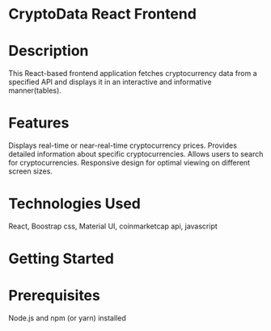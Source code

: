 # CryptoData React Frontend
# Description
This React-based frontend application fetches cryptocurrency data from a specified API and displays it in an interactive and informative manner(tables).

# Features
Displays real-time or near-real-time cryptocurrency prices.
Provides detailed information about specific cryptocurrencies.
Allows users to search for cryptocurrencies.
Responsive design for optimal viewing on different screen sizes.
# Technologies Used
React,
Boostrap css,
 Material UI,
coinmarketcap api,
javascript

# Getting Started
# Prerequisites
Node.js and npm (or yarn) installed
